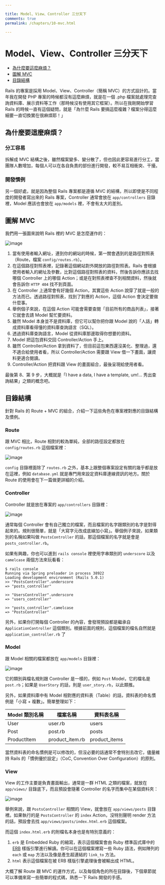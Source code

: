 ```yaml
---

title: Model、View、Controller 三分天下
comments: true
permalink: /chapters/10-mvc.html

---
```


# Model、View、Controller 三分天下

- [為什麼要這麼麻煩？](#why-mvc)
- [圖解 MVC](#mvc-flow)
- [目錄結構](#project-folders)

Rails 的專案是採用 Model、View、Controller（簡稱 MVC）的方式設計的。當年我在開發 PHP 專案的時候都沒有這麼麻煩，就是在一個 .php 檔案就處理完查詢資料庫、展示資料等工作（那時候沒有使用其它框架）。所以在我剛開始學習 Rails 的時候一直有這個疑問，就是「為什麼 Rails 要搞這麼複雜？檔案分得這麼細要一直切換實在很麻煩耶！」

## <a name="why-mvc"></a>為什麼要這麼麻煩？

### 分工容易

拆解成 MVC 結構之後，雖然檔案變多、變分散了，但也因此更容易進行分工，當團隊人數增加，每個人可以在各自負責的部份進行開發，較不易互相衝突、干擾。

### 開發慣例

另一個好處，就是因為整個 Rails 專案都是遵循 MVC 的結構，所以即使是不同程度的開發者寫出來的 Rails 專案，Controller 通常會放在 `app/controllers` 目錄裡，Model 應該也會放在 `app/models` 裡，不會有太大的差別。

## <a name="mvc-flow"></a>圖解 MVC

我們用一張圖來說明 Rails 裡的 MVC 是怎麼運作的：

![image](/images/chapter10/mvc.png)

1. 當有使用者輸入網址，連到你的網站的時候，第一關會遇到的是路徑對照表（Route，檔案 `config/routes.rb`）。
2. 在這個路徑對照表裡，記錄著這個網站對外開放的路徑對照表。Rails 會根據使用者輸入的網址及參數，比對這個路徑對照表的資料，然後告訴你應該去找哪個 Controller 上的哪個 Action；或是在對照表裡查不到相關資料，然後就會告訴你 `HTTP 404` 找不到頁面。
3. 在 Controller 上通常會有好幾個 Action，其實這些 Action 說穿了就是一般的方法而已。透過路徑對照表，找到了對應的 Action，這個 Action 會決定要做什麼事。
4. 舉例個子來說，在這個 Action 可能會需要查閱「目前所有的商品列表」，接著它就會去請 Model 幫忙要資料。
5. 雖然 Model 本身並不是資料庫，但它可以幫你把你跟 Model 說的「人話」轉成資料庫看得懂的資料庫查詢語言（SQL）。
6. 透過資料庫查詢語言，Model 從資料庫那邊取得你想要的資料。
7. Model 把這包資料交回 Controller/Action 手上。
8. 雖然 Controller/Action 拿到資料了，但目前這包東西還沒美化、整理過，還不適合給使用者看，所以 Controller/Action 需要跟 View 借一下畫面，讓資料更適合閱讀。
9. Controller/Action 把資料跟 View 的畫面組合，最後呈現給使用者看。

最後第 8、第 9 步，大概就是「I have a data, I have a template, um!... 秀出查詢結果」之類的概念吧。

## <a name="project-folders"></a>目錄結構

針對 Rails 的 Route + MVC 的組合，介紹一下這些角色在專案裡對應的目錄結構及慣例。

### Route

跟 MVC 相比，Route 相對的較為單純，全部的路徑設定都放在 `config/routes.rb` 這個檔案裡：

![image](/images/chapter10/folder-config.png)

`config` 目錄裡面除了 `routes.rb` 之外，基本上跟整個專案設定有關的幾乎都是放在這裡，例如 `database.yml` 就是專門用來設定資料庫連線資訊的地方。關於 Route 的使用會在下一篇做更詳細的介紹。

### Controller

Controller 就是放在專案的 `app/controllers` 目錄裡：

![image](/images/chapter10/folder-controller.png)

通常每個 Controller 會有自己獨立的檔案，而且檔案的名字跟類別的名字是對得起來的。規則很簡單，就是「大寫字元改成底線加小寫」。舉個例子來說，如果類別的名稱如果叫做 `PostsController` 的話，那這個檔案的名字就是會是 `posts_controller.rb`。

如果有興趣，你也可以進到 `rails console` 裡使用字串類別的 `underscore` 以及 `camelcase` 兩個方法來玩看看：

    $ rails console
    Running via Spring preloader in process 38922
    Loading development environment (Rails 5.0.1)
    >> "PostsController".underscore
    => "posts_controller"

    >> "UsersController".underscore
    => "users_controller"

    >> "posts_controller".camelcase
    => "PostsController"

另外，如果你打開每個 Controller 的內容，會發現預設都是繼承自 `ApplicationController` 這個類別。根據前面的規則，這個檔案的檔名自然就是 `application_controller.rb` 了

### Model

跟 Model 相關的檔案都放在 `app/models` 目錄裡：

![image](/images/chapter10/folder-model.png)

它的類別與檔名規則跟 Controller 是一樣的，例如 `Post` Model，它的檔名是 `post.rb`；如果是 `UserStory` 的話，則是 `user_story.rb`，以此類推。

另外，如果資料庫中有 Model 相對應的資料表（Table）的話，資料表的命名慣例是「小寫 + 複數」。簡單整理如下：

| Model 類別名稱 |  檔案名稱          | 資料表名稱    |
|----------------|--------------------|---------------|
| User           |  user.rb           | users         |
| Post           |  post.rb           | posts         |
| ProductItem    |  product_item.rb   | product_items |

當然資料表的命名慣例是可以修改的，但沒必要的話通常不會特別去改它，儘量維持 Rails 的「慣例優於設定」（CoC, Convention Over Configuration）的原則。

### View

View 的工作主要是負責畫面輸出，通常是一群 HTML 之類的檔案，就放在 `app/views/` 目錄底下，而且預設會隨著 Controller 的名字而集中在某個資料夾：

![image](/images/chapter10/folder-view.png)

舉例來說，跟 `PostsController` 相關的 View，就會放在 `app/views/posts` 目錄裡。如果執行的是 `PostsController` 的 `index` Action，沒特別聲明 render 方法的話，預設會去找 `app/views/posts/index.html.erb` 這個檔案。

而這個 `index.html.erb` 的附檔名本身也是有特別意義的：

1. `erb` 是 Embedded Ruby 的縮寫，表示這個檔案會由 Ruby 標準函式庫中的 [ERB](http://ruby-doc.org/stdlib/libdoc/erb/rdoc/ERB.html) 樣版引擎進行解讀。你可以在這個檔案裡寫一些 Ruby 語法，例如陣列的 `each` 或 `map` 方法以及像是產生超連結的 `link_to` 方法。
2. `html` 表示這個檔案在被 ERB 樣版引擎處理後會被輸出成 HTML。

大概了解 Route 跟 MVC 的運作方式，以及每個角色的所在目錄後，下個章節就可以準備來寫一些簡單的程式碼，熟悉一下 Rails 開發的手感。

